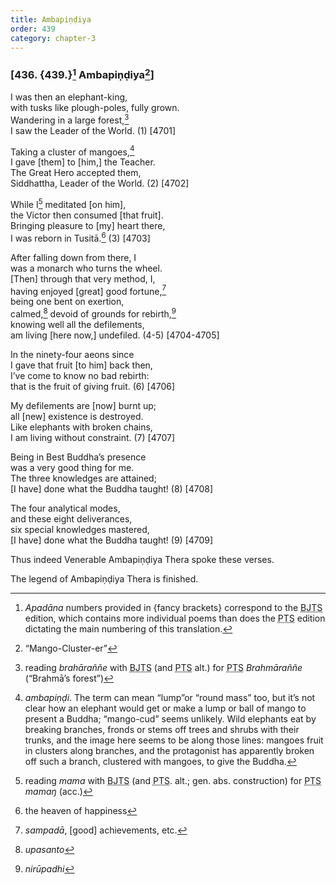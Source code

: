 ```yaml
---
title: Ambapiṇḍiya
order: 439
category: chapter-3
---
```


### \[436. {439.}[^1] Ambapiṇḍiya[^2]\]

I was then an elephant-king,  
with tusks like plough-poles, fully grown.  
Wandering in a large forest,[^3]  
I saw the Leader of the World. (1) \[4701\]

Taking a cluster of mangoes,[^4]  
I gave \[them\] to \[him,\] the Teacher.  
The Great Hero accepted them,  
Siddhattha, Leader of the World. (2) \[4702\]

While I[^5] meditated \[on him\],  
the Victor then consumed \[that fruit\].  
Bringing pleasure to \[my\] heart there,  
I was reborn in Tusitā.[^6] (3) \[4703\]

After falling down from there, I  
was a monarch who turns the wheel.  
\[Then\] through that very method, I,  
having enjoyed \[great\] good fortune,[^7]  
being one bent on exertion,  
calmed,[^8] devoid of grounds for rebirth,[^9]  
knowing well all the defilements,  
am living \[here now,\] undefiled. (4-5) \[4704-4705\]

In the ninety-four aeons since  
I gave that fruit \[to him\] back then,  
I’ve come to know no bad rebirth:  
that is the fruit of giving fruit. (6) \[4706\]

My defilements are \[now\] burnt up;  
all \[new\] existence is destroyed.  
Like elephants with broken chains,  
I am living without constraint. (7) \[4707\]

Being in Best Buddha’s presence  
was a very good thing for me.  
The three knowledges are attained;  
\[I have\] done what the Buddha taught! (8) \[4708\]

The four analytical modes,  
and these eight deliverances,  
six special knowledges mastered,  
\[I have\] done what the Buddha taught! (9) \[4709\]

Thus indeed Venerable Ambapiṇḍiya Thera spoke these verses.

The legend of Ambapiṇḍiya Thera is finished.

[^1]: *Apadāna* numbers provided in {fancy brackets} correspond to the <abbr title="Buddha Jayanthi Tripitaka Series">BJTS</abbr> edition, which contains more individual poems than does the <abbr title="Pali Text Society">PTS</abbr> edition dictating the main numbering of this translation.

[^2]: “Mango-Cluster-er”

[^3]: reading *brahāraññe* with <abbr title="Buddha Jayanthi Tripitaka Series">BJTS</abbr> (and <abbr title="Pali Text Society">PTS</abbr> alt.) for <abbr title="Pali Text Society">PTS</abbr> *Brahmāraññe* (“Brahmā’s forest”)

[^4]: *ambapiṇḍi*. The term can mean “lump”or “round mass” too, but it’s not clear how an elephant would get or make a lump or ball of mango to present a Buddha; “mango-cud” seems unlikely. Wild elephants eat by breaking branches, fronds or stems off trees and shrubs with their trunks, and the image here seems to be along those lines: mangoes fruit in clusters along branches, and the protagonist has apparently broken off such a branch, clustered with mangoes, to give the Buddha.

[^5]: reading *mama* with <abbr title="Buddha Jayanthi Tripitaka Series">BJTS</abbr> (and <abbr title="Pali Text Society">PTS</abbr>. alt.; gen. abs. construction) for <abbr title="Pali Text Society">PTS</abbr> *mamaŋ* (acc.)

[^6]: the heaven of happiness

[^7]: *sampadā*, \[good\] achievements, etc.

[^8]: *upasanto*

[^9]: *nirūpadhi*
